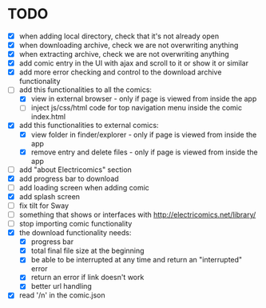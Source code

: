 # TODO

* [x] when adding local directory, check that it's not already open
* [x] when downloading archive, check we are not overwriting anything
* [x] when extracting archive, check we are not overwriting anything
* [x] add comic entry in the UI with ajax and scroll to it or show it or similar
* [x] add more error checking and control to the download archive functionality
* [ ] add this functionalities to all the comics:
  * [x] view in external browser - only if page is viewed from inside the app
  * [ ] inject js/css/html code for top navigation menu inside the comic index.html
* [x] add this functionalities to external comics:
  * [x] view folder in finder/explorer - only if page is viewed from inside the app
  * [x] remove entry and delete files - only if page is viewed from inside the app
* [ ] add "about Electricomics" section
* [x] add progress bar to download
* [ ] add loading screen when adding comic
* [x] add splash screen
* [ ] fix tilt for Sway
* [ ] something that shows or interfaces with http://electricomics.net/library/
* [ ] stop importing comic functionality
* [x] the download functionality needs:
  * [x] progress bar
  * [x] total final file size at the beginning
  * [x] be able to be interrupted at any time and return an "interrupted" error
  * [x] return an error if link doesn't work
  * [x] better url handling
* [x] read '/n' in the comic.json
